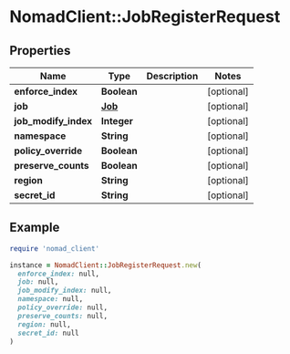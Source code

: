# NomadClient::JobRegisterRequest

## Properties

| Name | Type | Description | Notes |
| ---- | ---- | ----------- | ----- |
| **enforce_index** | **Boolean** |  | [optional] |
| **job** | [**Job**](Job.md) |  | [optional] |
| **job_modify_index** | **Integer** |  | [optional] |
| **namespace** | **String** |  | [optional] |
| **policy_override** | **Boolean** |  | [optional] |
| **preserve_counts** | **Boolean** |  | [optional] |
| **region** | **String** |  | [optional] |
| **secret_id** | **String** |  | [optional] |

## Example

```ruby
require 'nomad_client'

instance = NomadClient::JobRegisterRequest.new(
  enforce_index: null,
  job: null,
  job_modify_index: null,
  namespace: null,
  policy_override: null,
  preserve_counts: null,
  region: null,
  secret_id: null
)
```

